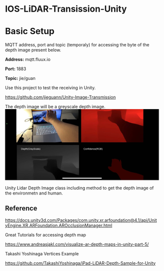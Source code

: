 # IOS-LiDAR-Transission-Unity


# Basic Setup #

MQTT address, port and topic (temporaly) for accessing the byte of the depth image present below.

**Address:** mqtt.fluux.io

**Port:** 1883

**Topic:** jie/guan

Use this project to test the receiving in Unity.

https://github.com/jieguann/Unity-Image-Transmission

The depth image will be a greyscale depth image.
![Alt text](Images/8959f8ab1e50ac892b3d99719051e26.jpg)

Unity Lidar Depth Image class including method to get the depth image of the environmetn and human.


## Reference ##

https://docs.unity3d.com/Packages/com.unity.xr.arfoundation@4.1/api/UnityEngine.XR.ARFoundation.AROcclusionManager.html

Great Tutorials for accessing depth map

https://www.andreasjakl.com/visualize-ar-depth-maps-in-unity-part-5/




Takashi Yoshinaga Vertices Example

https://github.com/TakashiYoshinaga/iPad-LiDAR-Depth-Sample-for-Unity
